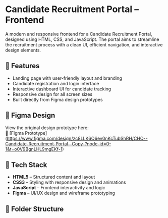 # Candidate Recruitment Portal – Frontend

A modern and responsive frontend for a Candidate Recruitment Portal, designed using HTML, CSS, and JavaScript. The portal aims to streamline the recruitment process with a clean UI, efficient navigation, and interactive design elements.

## 🌟 Features

- Landing page with user-friendly layout and branding  
- Candidate registration and login interface  
- Interactive dashboard UI for candidate tracking  
- Responsive design for all screen sizes  
- Built directly from Figma design prototypes  

## 🎨 Figma Design

View the original design prototype here:  
🔗 [Figma Prototype] (https://www.figma.com/design/zc8LLK6O6ev0nKcTubShRH/CHO--Candidate-Recruitment-Portal--Copy-?node-id=0-1&t=o0V9BgnLHL9mgEKf-1)

## 🔧 Tech Stack

- **HTML5** – Structured content and layout  
- **CSS3** – Styling with responsive design and animations  
- **JavaScript** – Frontend interactivity and logic  
- **Figma** – UI/UX design and wireframe prototyping  

## 📁 Folder Structure


